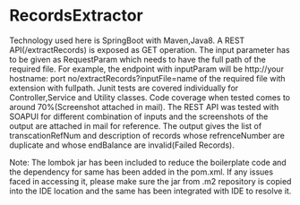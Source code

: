 # RecordsExtractor

Technology used here is SpringBoot with Maven,Java8.
A REST API(/extractRecords) is exposed as GET operation. The input parameter has to be given as RequestParam which needs to have the full path of the required file. 
For example, the endpoint with inputParam will be http://your hostname: port no/extractRecords?inputFile=name of the required file with extension with fullpath.
Junit tests are covered individually for Controller,Service and Utility classes.
Code coverage when tested comes to around 70%(Screenshot attached in mail).
The REST API was tested with SOAPUI for different combination of inputs and the screenshots of the output are attached in mail for reference.
The output gives the list of transcationRefNum and description of records whose refrenceNumber are duplicate and whose endBalance are invalid(Failed Records).

Note: The lombok jar has been included to reduce the boilerplate code and the dependency for same has been added in the pom.xml. 
If any issues faced in accessing it, please make sure the jar from .m2 repository is copied into the IDE location and the same has been integrated with IDE to resolve it.
